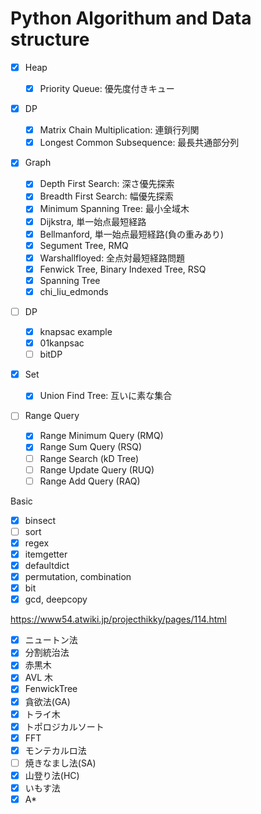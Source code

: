 # Python Algorithum and Data structure

* [x] Heap

  * [x] Priority Queue: 優先度付きキュー

* [x] DP

  * [x] Matrix Chain Multiplication: 連鎖行列関
  * [x] Longest Common Subsequence: 最長共通部分列

* [x] Graph

  * [x] Depth First Search: 深さ優先探索
  * [x] Breadth First Search: 幅優先探索
  * [x] Minimum Spanning Tree: 最小全域木
  * [x] Dijkstra, 単一始点最短経路
  * [x] Bellmanford, 単一始点最短経路(負の重みあり)
  * [x] Segument Tree, RMQ
  * [x] Warshallfloyed: 全点対最短経路問題
  * [x] Fenwick Tree, Binary Indexed Tree, RSQ
  * [x] Spanning Tree
  * [x] chi_liu_edmonds

* [ ] DP

  * [x] knapsac example
  * [x] 01kanpsac
  * [ ] bitDP

* [x] Set

  * [x] Union Find Tree: 互いに素な集合

* [ ] Range Query
  * [x] Range Minimum Query (RMQ)
  * [x] Range Sum Query (RSQ)
  * [ ] Range Search (kD Tree)
  * [ ] Range Update Query (RUQ)
  * [ ] Range Add Query (RAQ)

Basic

* [x] binsect
* [ ] sort
* [x] regex
* [x] itemgetter
* [x] defaultdict
* [x] permutation, combination
* [x] bit
* [x] gcd, deepcopy

https://www54.atwiki.jp/projecthikky/pages/114.html

* [x] ニュートン法
* [x] 分割統治法
* [x] 赤黒木
* [x] AVL 木
* [x] FenwickTree
* [x] 貪欲法(GA)
* [x] トライ木
* [x] トポロジカルソート
* [x] FFT
* [x] モンテカルロ法
* [ ] 焼きなまし法(SA)
* [x] 山登り法(HC)
* [x] いもす法
* [x] A\*
